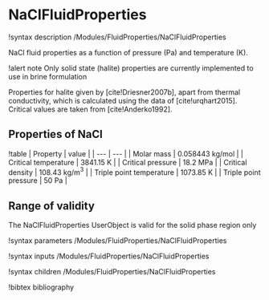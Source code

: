 # NaClFluidProperties

!syntax description /Modules/FluidProperties/NaClFluidProperties

NaCl fluid properties as a function of pressure (Pa) and temperature (K).

!alert note
Only solid state (halite) properties are currently implemented to use in brine formulation

Properties for halite given by [cite!Driesner2007b], apart from thermal conductivity, which is
calculated using the data of [cite!urqhart2015]. Critical values are taken from [cite!Anderko1992].

## Properties of NaCl

!table
| Property             | value |
| --- | --- |
| Molar mass           | 0.058443 kg/mol |
| Critical temperature | 3841.15 K       |
| Critical pressure    | 18.2 MPa        |
| Critical density     | 108.43 kg/m$^3$ |
| Triple point temperature | 1073.85 K |
| Triple point pressure | 50 Pa |

## Range of validity

The NaClFluidProperties UserObject is valid for the solid phase region only

!syntax parameters /Modules/FluidProperties/NaClFluidProperties

!syntax inputs /Modules/FluidProperties/NaClFluidProperties

!syntax children /Modules/FluidProperties/NaClFluidProperties

!bibtex bibliography
